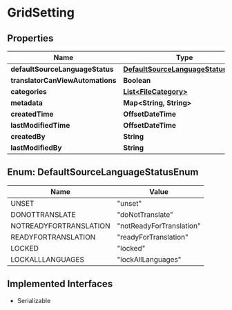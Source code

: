 

# GridSetting


## Properties

| Name | Type | Description | Notes |
|------------ | ------------- | ------------- | -------------|
|**defaultSourceLanguageStatus** | [**DefaultSourceLanguageStatusEnum**](#DefaultSourceLanguageStatusEnum) |  |  [optional] |
|**translatorCanViewAutomations** | **Boolean** |  |  [optional] |
|**categories** | [**List&lt;FileCategory&gt;**](FileCategory.md) |  |  [optional] |
|**metadata** | **Map&lt;String, String&gt;** |  |  [optional] |
|**createdTime** | **OffsetDateTime** |  |  [optional] |
|**lastModifiedTime** | **OffsetDateTime** |  |  [optional] |
|**createdBy** | **String** |  |  [optional] |
|**lastModifiedBy** | **String** |  |  [optional] |



## Enum: DefaultSourceLanguageStatusEnum

| Name | Value |
|---- | -----|
| UNSET | &quot;unset&quot; |
| DONOTTRANSLATE | &quot;doNotTranslate&quot; |
| NOTREADYFORTRANSLATION | &quot;notReadyForTranslation&quot; |
| READYFORTRANSLATION | &quot;readyForTranslation&quot; |
| LOCKED | &quot;locked&quot; |
| LOCKALLLANGUAGES | &quot;lockAllLanguages&quot; |


## Implemented Interfaces

* Serializable


